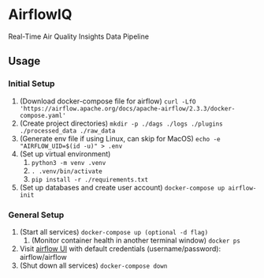 # AirflowIQ
Real-Time Air Quality Insights Data Pipeline

## Usage
### Initial Setup
1. (Download docker-compose file for airflow) ```curl -LfO 'https://airflow.apache.org/docs/apache-airflow/2.3.3/docker-compose.yaml'```
2. (Create project directories) ```mkdir -p ./dags ./logs ./plugins ./processed_data ./raw_data```
3. (Generate env file if using Linux, can skip for MacOS) ```echo -e "AIRFLOW_UID=$(id -u)" > .env```
4. (Set up virtual environment)
   1. ```python3 -m venv .venv```
   2. ```. .venv/bin/activate```
   3. ```pip install -r ./requirements.txt```
5. (Set up databases and create user account) ```docker-compose up airflow-init```

### General Setup
1. (Start all services) ```docker-compose up (optional -d flag)```
   1. (Monitor container health in another terminal window) ```docker ps```
2. Visit [airflow UI](http://localhost:8080) with default credentials (username/password): airflow/airflow
3. (Shut down all services) ```docker-compose down```
